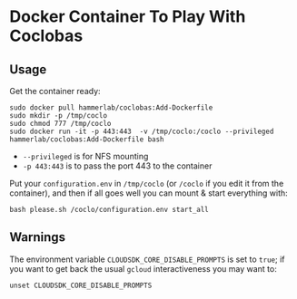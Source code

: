 Docker Container To Play With Coclobas
======================================


Usage
-----

Get the container ready:

    sudo docker pull hammerlab/coclobas:Add-Dockerfile
    sudo mkdir -p /tmp/coclo
    sudo chmod 777 /tmp/coclo
    sudo docker run -it -p 443:443  -v /tmp/coclo:/coclo --privileged hammerlab/coclobas:Add-Dockerfile bash

- `--privileged` is for NFS mounting
- `-p 443:443` is to pass the port 443 to the container

Put your `configuration.env` in `/tmp/coclo` (or `/coclo` if you edit it from
the container), and then if all goes well you can mount & start everything with:

    bash please.sh /coclo/configuration.env start_all
    


Warnings
--------

The environment variable `CLOUDSDK_CORE_DISABLE_PROMPTS` is set to `true`; if
you want to get back the usual `gcloud` interactiveness you may want to:

    unset CLOUDSDK_CORE_DISABLE_PROMPTS

